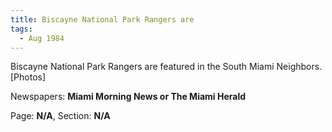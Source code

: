 ```yaml
---  
title: Biscayne National Park Rangers are  
tags:  
  - Aug 1984  
---  
```

  
Biscayne National Park Rangers are featured in the South Miami Neighbors. [Photos]  
  
Newspapers: **Miami Morning News or The Miami Herald**  
  
Page: **N/A**, Section: **N/A** 
